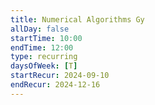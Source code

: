 ```yaml
---
title: Numerical Algorithms Gy
allDay: false
startTime: 10:00
endTime: 12:00
type: recurring
daysOfWeek: [T]
startRecur: 2024-09-10
endRecur: 2024-12-16
---
```

